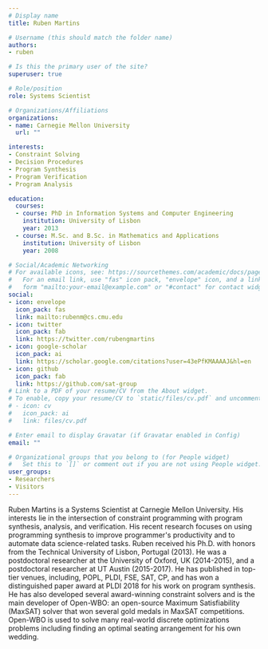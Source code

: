 ```yaml
---
# Display name
title: Ruben Martins

# Username (this should match the folder name)
authors:
- ruben

# Is this the primary user of the site?
superuser: true

# Role/position
role: Systems Scientist

# Organizations/Affiliations
organizations:
- name: Carnegie Mellon University
  url: ""

interests:
- Constraint Solving
- Decision Procedures
- Program Synthesis
- Program Verification
- Program Analysis

education:
  courses:
  - course: PhD in Information Systems and Computer Engineering
    institution: University of Lisbon
    year: 2013
  - course: M.Sc. and B.Sc. in Mathematics and Applications
    institution: University of Lisbon
    year: 2008

# Social/Academic Networking
# For available icons, see: https://sourcethemes.com/academic/docs/page-builder/#icons
#   For an email link, use "fas" icon pack, "envelope" icon, and a link in the
#   form "mailto:your-email@example.com" or "#contact" for contact widget.
social:
- icon: envelope
  icon_pack: fas
  link: mailto:rubenm@cs.cmu.edu
- icon: twitter
  icon_pack: fab
  link: https://twitter.com/rubengmartins
- icon: google-scholar
  icon_pack: ai
  link: https://scholar.google.com/citations?user=43ePfKMAAAAJ&hl=en
- icon: github
  icon_pack: fab
  link: https://github.com/sat-group
# Link to a PDF of your resume/CV from the About widget.
# To enable, copy your resume/CV to `static/files/cv.pdf` and uncomment the lines below.
# - icon: cv
#   icon_pack: ai
#   link: files/cv.pdf

# Enter email to display Gravatar (if Gravatar enabled in Config)
email: ""

# Organizational groups that you belong to (for People widget)
#   Set this to `[]` or comment out if you are not using People widget.
user_groups:
- Researchers
- Visitors
---
```


Ruben Martins is a Systems Scientist at Carnegie Mellon University. His interests lie in the intersection of constraint programming with program synthesis, analysis, and verification. His recent research focuses on using programming synthesis to improve programmer's productivity and to automate data science-related tasks. Ruben received his Ph.D. with honors from the Technical University of Lisbon, Portugal (2013). He was a postdoctoral researcher at the University of Oxford, UK (2014-2015), and a postdoctoral researcher at UT Austin (2015-2017). He has published in top-tier venues, including, POPL, PLDI, FSE, SAT, CP, and has won a distinguished paper award at PLDI 2018 for his work on program synthesis. He has also developed several award-winning constraint solvers and is the main developer of Open-WBO: an open-source Maximum Satisfiability (MaxSAT) solver that won several gold medals in MaxSAT competitions. Open-WBO is used to solve many real-world discrete optimizations problems including finding an optimal seating arrangement for his own wedding.